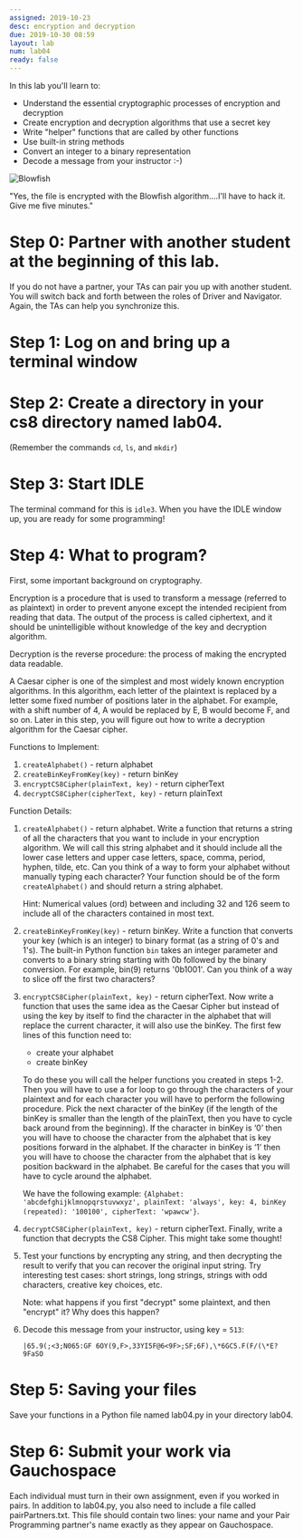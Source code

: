 ```yaml
---
assigned: 2019-10-23
desc: encryption and decryption
due: 2019-10-30 08:59
layout: lab
num: lab04
ready: false
---
```


In this lab you'll learn to:

* Understand the essential cryptographic processes of encryption and decryption
* Create encryption and decryption algorithms that use a secret key
* Write "helper" functions that are called by other functions
* Use built-in string methods
* Convert an integer to a binary representation
* Decode a message from your instructor :-)

![Blowfish](blowfish.jpg)

"Yes, the file is encrypted with the Blowfish algorithm....I'll have to hack it.  Give me five minutes."

# Step 0:  Partner with another student at the beginning of this lab.

 If you do not have a partner, your TAs can pair you up with another student. You will switch back and forth between the roles of Driver and Navigator. Again, the TAs can help you synchronize this.

# Step 1: Log on and bring up a terminal window

# Step 2: Create a directory in your cs8 directory named lab04.

(Remember the commands `cd`, `ls`, and `mkdir`)

# Step 3: Start IDLE

The terminal command for this is `idle3`.  When you have the IDLE window up, you are ready for some programming!

# Step 4: What to program?

First, some important background on cryptography.

Encryption is a procedure that is used to transform a message (referred to as plaintext) in order to prevent anyone except the intended recipient from reading that data. The output of the process is called ciphertext, and it should be unintelligible without knowledge of the key and decryption algorithm.

Decryption is the reverse procedure: the process of making the encrypted data readable.

A Caesar cipher is one of the simplest and most widely known encryption algorithms. In this algorithm, each letter of the plaintext is replaced by a letter some fixed number of positions later in the alphabet. For example, with a shift number of 4, A would be replaced by E, B would become F, and so on. Later in this step, you will figure out how to write a decryption algorithm for the Caesar cipher.

Functions to Implement:

1. `createAlphabet()` - return alphabet
2. `createBinKeyFromKey(key)` - return binKey
3. `encryptCS8Cipher(plainText, key)` - return cipherText
4. `decryptCS8Cipher(cipherText, key)` - return plainText

Function Details:

1. `createAlphabet()` - return alphabet. Write a function that returns a string of all the characters that you want to include in your encryption algorithm.  We will call this string alphabet and it should include all the lower case letters and upper case letters, space, comma, period, hyphen, tilde, etc.  Can you think of a way to form your alphabet without manually typing each character?  Your function should be of the form `createAlphabet()` and should return a string alphabet.

    Hint: Numerical values (ord) between and including 32 and 126 seem to include all of the characters contained in most text.

2. `createBinKeyFromKey(key)` - return binKey. Write a function that converts your key (which is an integer) to binary format (as a string of 0's and 1's). The built-in Python function `bin` takes an integer parameter and converts to a binary string starting with 0b followed by the binary conversion. For example, bin(9) returns '0b1001'. Can you think of a way to slice off the first two characters?

3. `encryptCS8Cipher(plainText, key)` - return cipherText.  Now write a function that uses the same idea as the Caesar Cipher but instead of using the key by itself to find the character in the alphabet that will replace the current character, it will also use the binKey. The first few lines of this function need to:

    - create your alphabet
    - create binKey

    To do these you will call the helper functions you created in steps 1-2.
Then you will have to use a for loop to go through the characters of your plaintext and for each character you will have to perform the following procedure. Pick the next character of the binKey (if the length of the binKey is smaller than the length of the plainText, then you have to cycle back around from the beginning). If the character in binKey is ‘0’ then you will have to choose the character from the alphabet that is key positions forward in the alphabet. If the character in binKey is ‘1’ then you will have to choose the character from the alphabet that is key position backward in the alphabet. Be careful for the cases that you will have to cycle around the alphabet.

    We have the following example: `{Alphabet: 'abcdefghijklmnopqrstuvwxyz', plainText: 'always', key: 4, binKey (repeated): '100100', cipherText: 'wpawcw'}`.

4. `decryptCS8Cipher(plainText, key)` - return cipherText. Finally, write a function that decrypts the CS8 Cipher. This might take some thought!


5. Test your functions by encrypting any string, and then decrypting the result to verify that you can recover the original input string. Try interesting test cases: short strings, long strings, strings with odd characters, creative key choices, etc.

    Note: what happens if you first "decrypt" some plaintext, and then "encrypt" it? Why does this happen?

6. Decode this message from your instructor, using key = `513`:

    ```|65.9(;<3;N065:GF 6OY(9,F>,33YI5F@6<9F>;SF;6F),\*6GC5.F(F/(\*E?9FaSO```

# Step 5: Saving your files

Save your functions in a Python file named lab04.py in your directory lab04.

# Step 6: Submit your work via Gauchospace

Each individual must turn in their own assignment, even if you worked in pairs.  In addition to lab04.py, you also need to include a file called pairPartners.txt.  This file should contain two lines: your name and your Pair Programming partner's name exactly as they appear on Gauchospace.
